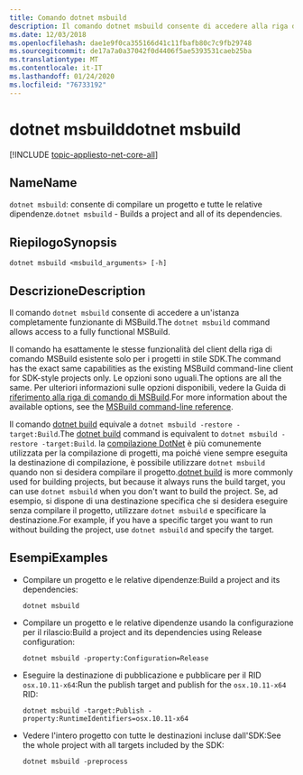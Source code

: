 ```yaml
---
title: Comando dotnet msbuild
description: Il comando dotnet msbuild consente di accedere alla riga di comando di MSBuild.
ms.date: 12/03/2018
ms.openlocfilehash: dae1e9f0ca355166d41c11fbafb80c7c9fb29748
ms.sourcegitcommit: de17a7a0a37042f0d4406f5ae5393531caeb25ba
ms.translationtype: MT
ms.contentlocale: it-IT
ms.lasthandoff: 01/24/2020
ms.locfileid: "76733192"
---
```

# <a name="dotnet-msbuild"></a><span data-ttu-id="db9ed-103">dotnet msbuild</span><span class="sxs-lookup"><span data-stu-id="db9ed-103">dotnet msbuild</span></span>

[!INCLUDE [topic-appliesto-net-core-all](../../../includes/topic-appliesto-net-core-all.md)]

## <a name="name"></a><span data-ttu-id="db9ed-104">Name</span><span class="sxs-lookup"><span data-stu-id="db9ed-104">Name</span></span>

<span data-ttu-id="db9ed-105">`dotnet msbuild`: consente di compilare un progetto e tutte le relative dipendenze.</span><span class="sxs-lookup"><span data-stu-id="db9ed-105">`dotnet msbuild` - Builds a project and all of its dependencies.</span></span>

## <a name="synopsis"></a><span data-ttu-id="db9ed-106">Riepilogo</span><span class="sxs-lookup"><span data-stu-id="db9ed-106">Synopsis</span></span>

`dotnet msbuild <msbuild_arguments> [-h]`

## <a name="description"></a><span data-ttu-id="db9ed-107">Descrizione</span><span class="sxs-lookup"><span data-stu-id="db9ed-107">Description</span></span>

<span data-ttu-id="db9ed-108">Il comando `dotnet msbuild` consente di accedere a un'istanza completamente funzionante di MSBuild.</span><span class="sxs-lookup"><span data-stu-id="db9ed-108">The `dotnet msbuild` command allows access to a fully functional MSBuild.</span></span>

<span data-ttu-id="db9ed-109">Il comando ha esattamente le stesse funzionalità del client della riga di comando MSBuild esistente solo per i progetti in stile SDK.</span><span class="sxs-lookup"><span data-stu-id="db9ed-109">The command has the exact same capabilities as the existing MSBuild command-line client for SDK-style projects only.</span></span> <span data-ttu-id="db9ed-110">Le opzioni sono uguali.</span><span class="sxs-lookup"><span data-stu-id="db9ed-110">The options are all the same.</span></span> <span data-ttu-id="db9ed-111">Per ulteriori informazioni sulle opzioni disponibili, vedere la Guida di [riferimento alla riga di comando di MSBuild](/visualstudio/msbuild/msbuild-command-line-reference).</span><span class="sxs-lookup"><span data-stu-id="db9ed-111">For more information about the available options, see the [MSBuild command-line reference](/visualstudio/msbuild/msbuild-command-line-reference).</span></span>

<span data-ttu-id="db9ed-112">Il comando [dotnet build](dotnet-build.md) equivale a `dotnet msbuild -restore -target:Build`.</span><span class="sxs-lookup"><span data-stu-id="db9ed-112">The [dotnet build](dotnet-build.md) command is equivalent to `dotnet msbuild -restore -target:Build`.</span></span> <span data-ttu-id="db9ed-113">la [compilazione DotNet](dotnet-build.md) è più comunemente utilizzata per la compilazione di progetti, ma poiché viene sempre eseguita la destinazione di compilazione, è possibile utilizzare `dotnet msbuild` quando non si desidera compilare il progetto.</span><span class="sxs-lookup"><span data-stu-id="db9ed-113">[dotnet build](dotnet-build.md) is more commonly used for building projects, but because it always runs the build target, you can use `dotnet msbuild` when you don't want to build the project.</span></span> <span data-ttu-id="db9ed-114">Se, ad esempio, si dispone di una destinazione specifica che si desidera eseguire senza compilare il progetto, utilizzare `dotnet msbuild` e specificare la destinazione.</span><span class="sxs-lookup"><span data-stu-id="db9ed-114">For example, if you have a specific target you want to run without building the project, use `dotnet msbuild` and specify the target.</span></span>

## <a name="examples"></a><span data-ttu-id="db9ed-115">Esempi</span><span class="sxs-lookup"><span data-stu-id="db9ed-115">Examples</span></span>

* <span data-ttu-id="db9ed-116">Compilare un progetto e le relative dipendenze:</span><span class="sxs-lookup"><span data-stu-id="db9ed-116">Build a project and its dependencies:</span></span>

  ```dotnetcli
  dotnet msbuild
  ```

* <span data-ttu-id="db9ed-117">Compilare un progetto e le relative dipendenze usando la configurazione per il rilascio:</span><span class="sxs-lookup"><span data-stu-id="db9ed-117">Build a project and its dependencies using Release configuration:</span></span>

  ```dotnetcli
  dotnet msbuild -property:Configuration=Release
  ```

* <span data-ttu-id="db9ed-118">Eseguire la destinazione di pubblicazione e pubblicare per il RID `osx.10.11-x64`:</span><span class="sxs-lookup"><span data-stu-id="db9ed-118">Run the publish target and publish for the `osx.10.11-x64` RID:</span></span>

  ```dotnetcli
  dotnet msbuild -target:Publish -property:RuntimeIdentifiers=osx.10.11-x64
  ```

* <span data-ttu-id="db9ed-119">Vedere l'intero progetto con tutte le destinazioni incluse dall'SDK:</span><span class="sxs-lookup"><span data-stu-id="db9ed-119">See the whole project with all targets included by the SDK:</span></span>

  ```dotnetcli
  dotnet msbuild -preprocess
  ```
